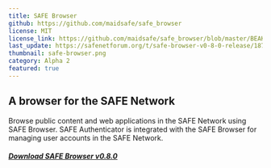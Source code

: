 ```yaml
---
title: SAFE Browser
github: https://github.com/maidsafe/safe_browser
license: MIT
license_link: https://github.com/maidsafe/safe_browser/blob/master/BEAKER_LICENSE.md
last_update: https://safenetforum.org/t/safe-browser-v0-8-0-release/18769
thumbnail: safe-browser.png
category: Alpha 2
featured: true
---
```


## A browser for the SAFE Network

Browse public content and web applications in the SAFE Network using SAFE Browser. SAFE Authenticator is integrated with the SAFE Browser for managing user accounts in the SAFE Network.

##### [Download SAFE Browser v0.8.0](https://github.com/maidsafe/safe_browser/releases/tag/0.8.0)
